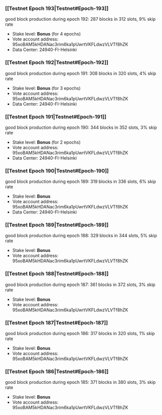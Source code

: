 ### [[Testnet Epoch 193|Testnet#Epoch-193]]
good block production during epoch 192: 287 blocks in 312 slots, 9% skip rate
* Stake level: **Bonus** (for 4 epochs)
* Vote account address: 95xoBAM5kHDANac3rim6ka1pUwrtVKFLdwzVLVTf8hZK
* Data Center: 24940-FI-Helsinki
### [[Testnet Epoch 192|Testnet#Epoch-192]]
good block production during epoch 191: 308 blocks in 320 slots, 4% skip rate
* Stake level: **Bonus** (for 3 epochs)
* Vote account address: 95xoBAM5kHDANac3rim6ka1pUwrtVKFLdwzVLVTf8hZK
* Data Center: 24940-FI-Helsinki
### [[Testnet Epoch 191|Testnet#Epoch-191]]
good block production during epoch 190: 344 blocks in 352 slots, 3% skip rate
* Stake level: **Bonus** (for 2 epochs)
* Vote account address: 95xoBAM5kHDANac3rim6ka1pUwrtVKFLdwzVLVTf8hZK
* Data Center: 24940-FI-Helsinki
### [[Testnet Epoch 190|Testnet#Epoch-190]]
good block production during epoch 189: 319 blocks in 336 slots, 6% skip rate
* Stake level: **Bonus**
* Vote account address: 95xoBAM5kHDANac3rim6ka1pUwrtVKFLdwzVLVTf8hZK
* Data Center: 24940-FI-Helsinki
### [[Testnet Epoch 189|Testnet#Epoch-189]]
good block production during epoch 188: 329 blocks in 344 slots, 5% skip rate
* Stake level: **Bonus**
* Vote account address: 95xoBAM5kHDANac3rim6ka1pUwrtVKFLdwzVLVTf8hZK
### [[Testnet Epoch 188|Testnet#Epoch-188]]
good block production during epoch 187: 361 blocks in 372 slots, 3% skip rate
* Stake level: **Bonus**
* Vote account address: 95xoBAM5kHDANac3rim6ka1pUwrtVKFLdwzVLVTf8hZK
### [[Testnet Epoch 187|Testnet#Epoch-187]]
good block production during epoch 186: 317 blocks in 320 slots, 1% skip rate
* Stake level: **Bonus**
* Vote account address: 95xoBAM5kHDANac3rim6ka1pUwrtVKFLdwzVLVTf8hZK
### [[Testnet Epoch 186|Testnet#Epoch-186]]
good block production during epoch 185: 371 blocks in 380 slots, 3% skip rate
* Stake level: **Bonus**
* Vote account address: 95xoBAM5kHDANac3rim6ka1pUwrtVKFLdwzVLVTf8hZK